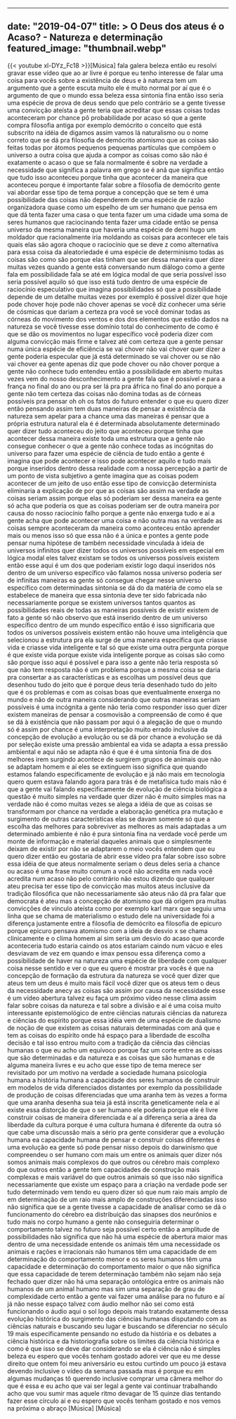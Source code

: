
---
date: "2019-04-07"
title: > 
    O Deus dos ateus é o Acaso? - Natureza e determinação
featured_image: "thumbnail.webp"
---
{{< youtube xl-DYz_Fc18 >}}[Música]
fala galera beleza então eu resolvi
gravar esse vídeo que ao ar livre é
porque eu tenho interesse de falar uma
coisa para vocês sobre a existência de
deus e à natureza tem um argumento que a
gente escuta muito ele é muito normal
por aí que é o argumento de que o mundo
essa beleza essa sintonia fina então
isso seria uma espécie de prova de deus
sendo que pelo contrário se a gente
tivesse uma convicção ateísta a gente
teria que acreditar que essas coisas
todas aconteceram por chance
pô probabilidade por acaso
só que a gente compra filosofia antiga
por exemplo demócrito o conceito que
está subscrito na idéia de digamos assim
vamos lá naturalismo ou o nome correto
que se dá pra filosofia de demócrito
atomismo que as coisas são feitas todas
por átomos pequenos pequenas partículas
que compõem o universo a outra coisa que
ajuda a compor as coisas como são não é
exatamente o acaso o que se fala
normalmente é sobre na verdade a
necessidade que significa a palavra em
grego se é anã que significa então que
tudo isso aconteceu porque tinha que
acontecer da maneira que aconteceu
porque é importante falar sobre a
filosofia de demócrito gente vai abordar
esse tipo de tema porque a concepção que
se tem é uma possibilidade das coisas
não dependerem de uma espécie de razão
organizadora quase como um espelho de um
ser humano que pensa em que dá tenta
fazer uma casa o que tenta fazer um uma
cidade uma soma de seres humanos que
raciocinando tenta fazer uma cidade
então se pensa universo da mesma maneira
que haveria uma espécie de demi hugo um
moldador que racionalmente iria moldando
as coisas para acontecer ele tais quais
elas são agora choque o raciocínio que
se deve
z como alternativa para essa coisa da
aleatoriedade é uma espécie de
determinismo todas as coisas são como
são porque elas tinham que ser dessa
maneira
quer dizer muitas vezes quando a gente
está conversando num diálogo como a
gente fala em possibilidade fala se até
em lógica modal de que seria possível
isso seria possível aquilo só que isso
está tudo dentro de uma espécie de
raciocínio especulativo que imagina
possibilidades
só que a possibilidade depende de um
detalhe muitas vezes por exemplo é
possível dizer que hoje pode chover hoje
pode não chover apenas se você diz
conhecer uma série de cósmicas que
dariam a certeza pra você
se você dominar todas as córneas do
movimento dos ventos e dos dos elementos
que estão dados na natureza
se você tivesse esse domínio total do
conhecimento de como é que se dão os
movimentos no lugar específico você
poderia dizer com alguma convicção mais
firme e talvez até com certeza que a
gente pensar numa única espécie de
eficiência se vai chover não vai chover
quer dizer a gente poderia especular que
já está determinado se vai chover ou se
não vai chover ea gente apenas diz que
pode chover ou não chover porque a gente
não conhece tudo entendeu então a
possibilidade em aberto
muitas vezes vem do nosso
desconhecimento a gente fala que é
possível e para a frança no final do ano
ou pra ser lá pra pra áfrica no final do
ano porque a gente não tem certeza das
coisas não domina todas as de córneas
possíveis pra pensar oh oh os fatos do
futuro entender o que eu quero dizer
então pensando assim tem duas maneiras
de pensar a existência da natureza sem
apelar para a chance
uma das maneiras é pensar que a própria
estrutura natural ela é
é determinada absolutamente determinado
quer dizer tudo aconteceu do jeito que
aconteceu porque tinha que acontecer
dessa maneira
existe toda uma estrutura que a gente
não consegue conhecer o que a gente não
conhece todas as incógnitas do universo
para fazer uma espécie de ciência de
tudo então a gente é imagina que pode
acontecer e isso pode acontecer aquilo e
tudo mais
porque inseridos dentro dessa realidade
com a nossa percepção a partir de um
ponto de vista subjetivo a gente imagina
que as coisas podem acontecer de um
jeito de uso
então esse tipo de convicção
determinista eliminaria a explicação de
por que as coisas são assim
na verdade as coisas seriam assim porque
elas só poderiam ser dessa maneira ea
gente só acha que poderia os que as
coisas poderiam ser de outra maneira por
causa do nosso raciocínio falho porque a
gente não enxerga tudo e aí a gente acha
que pode acontecer uma coisa e não outra
mas na verdade as coisas sempre
aconteceram da maneira como aconteceu
então aprender mais ou menos isso
só que essa não é a única e pontes
a gente pode pensar numa hipótese de
também necessidade vinculada à ideia de
universos infinitos
quer dizer todos os universos possíveis
em especial em lógica modal
eles talvez existam se todos os
universos possíveis
existem então esse aqui é um dos que
poderiam existir logo daqui inseridos
nós dentro de um universo específico vão
falamos nossa universo poderia ser de
infinitas maneiras ea gente só consegue
chegar nesse universo específico com
determinadas sintonia se dá do da
matéria de como ela se estabelece de
maneira que essa sintonia deve ter sido
fabricada não necessariamente porque se
existem universos tantos quantos as
possibilidades reais de todas as
maneiras possíveis de existir
existem de fato a gente só não observo
que está inserido dentro de um universo
específico dentro de um mundo específico
então é isso significaria que todos os
universos possíveis existem então não
houve uma inteligência que selecionou a
estrutura pra ela surge de uma maneira
específica que criasse vida e criasse
vida inteligente e tal
só que existe uma outra pergunta porque
é que existe vida porque existe vida
inteligente porque as coisas são como
são porque isso aqui é possível e para
isso a gente não teria resposta só que
não tem resposta não é um problema
porque a mesma coisa se daria pra
consertar a as características e as
escolhas um possível deus que desenhou
tudo do jeito que é porque deus teria
desenhado tudo do jeito que é
os problemas e com as coisas boas que
eventualmente enxerga no mundo e não de
outra maneira
considerando que outras maneiras seriam
possíveis
é uma incógnita a gente não teria como
responder isso quer dizer
existem maneiras de pensar a cosmovisão
a compreensão de como é que se dá à
existência que não passam por aqui ó
a alegação de que o mundo só é assim por
chance
é uma interpretação muito errado
inclusive da concepção de evolução a
evolução ou se dá por chance
a evolução se dá por seleção existe uma
pressão ambiental ea vida se adapta a
essa pressão ambiental e aqui não se
adapta
não é que é é uma sintonia fina de dos
melhores irem surgindo acontece de
surgirem grupos de animais que não se
adaptam homem e aí eles se extinguem
isso significa que quando estamos
falando especificamente de evolução e já
não mais em tecnologia quero quem estava
falando agora para trás é de metafísica
tudo mais não é que a gente vai falando
especificamente de evolução de ciência
biológica a questão é muito simples na
verdade quer dizer não é muito simples
mas na verdade não é como muitas vezes
se alega
a idéia de que as coisas se transformam
por chance
na verdade a elaboração genética pra
mutação e surgimento de outras
características
elas se davam somente só que a escolha
das melhores para sobreviver
as melhores as mais adaptadas a um
determinado ambiente é não é pura
sintonia fina na verdade você perde um
monte de informação e material daqueles
animais que o simplesmente deixam de
existir por não se adaptarem o meio
vocês entendem que eu quero dizer então
eu gostaria de abrir esse vídeo pra
falar sobre isso sobre essa idéia de que
ateus normalmente seriam o deus deles
seria a chance ou acaso é uma frase
muito comum a você não acredita em nada
você acredita num acaso não pelo
contrário não estou dizendo que qualquer
ateu precisa ter esse tipo de convicção
mas muitos ateus inclusive da tradição
filosófica que não necessariamente são
ateus não dá pra falar que democrata é
ateu mas a concepção de atomismo que dá
origem pra muitas convicções de vínculo
ateísta como por exemplo karl marx que
seguiu uma linha que se chama de
materialismo o estudo dele na
universidade foi a diferença justamente
entre a filosofia de demócrito ea
filosofia de epicuro porque epicuro
pensava atomismo com a ideia de desvio x
se chama clinicamente e o clima homem aí
sim seria um desvio do acaso que acorde
aconteceria tudo estaria caindo os atos
estariam caindo num vácuo e eles
desviavam de vez em quando e imax pensou
essa diferença como a possibilidade de
haver na natureza uma espécie de
liberdade com qualquer coisa nesse
sentido e ver o que eu quero é mostrar
pra vocês é que na concepção de formação
da estrutura da natureza
se você quer dizer que ateus tem um deus
é muito mais fácil você dizer que os
ateus tem o deus da necessidade
anecy as coisas são assim por causa da
necessidade
esse é um vídeo abertura talvez eu faça
um próximo
vídeo nesse clima assim falar sobre
coisas da natureza e tal
sobre a divisão e aí é uma coisa muito
interessante epistemológico de entre
ciências naturais ciências da natureza e
ciências do espírito porque essa idéia
vem de uma espécie de dualismo de noção
de que existem as coisas naturais
determinadas com anã que e tem as coisas
do espírito
onde há espaço para a liberdade de
escolha decisão e tal
isso entrou muito com a tradição da
ciência das ciências humanas
o que eu acho um equívoco porque faz um
corte entre as coisas que são
determinadas e da natureza e as coisas
que são humanas e de alguma maneira
livres e eu acho que esse tipo de tema
merece ser revisitado por um motivo
na verdade a sociedade humana psicologia
humana a história humana a capacidade
dos seres humanos de construir em
modelos de vida diferenciados distantes
por exemplo da possibilidade de produção
de coisas diferenciadas que uma aranha
tem às vezes a forma que uma aranha
desenha sua teia já está inscrita
geneticamente nela e aí existe essa
distorção de que o ser humano ele
poderia porque ele é livre
construir coisas de maneira diferenciada
e aí a diferença seria a área da
liberdade da cultura porque é uma
cultura humana é diferente da outra
só que cabe uma discussão mais a sério
pra gente considerar que a evolução
humana ea capacidade humana de pensar e
construir coisas diferentes
é uma evolução ea gente só pode pensar
nisso depois do darwinismo que
compreendeu o ser humano com mais um
entre os animais quer dizer nós somos
animais mais complexos do que outros ou
cérebro mais complexo do que outros
então a gente tem capacidades de
construção mais complexas e mais
variável do que outros animais só que
isso não significa necessariamente
que existe um espaço para a criação na
verdade pode ser tudo determinado vem
tendo eu quero dizer
só que num raio mais amplo de em
determinação de um raio mais amplo de
construções diferenciadas
isso não significa que se a gente
tivesse a capacidade de analisar como se
dá o funcionamento do cérebro ea
distribuição das sinapses dos neurônios
e tudo mais no corpo humano a gente não
conseguiria determinar o comportamento
talvez no futuro seja possível certo
então a amplitude de possibilidades não
significa que não há uma espécie de
abertura maior mas dentro de uma
necessidade entende os animais têm uma
necessidade os animais e rações e
irracionais não humanos têm uma
capacidade de em determinação do
comportamento menor e os seres humanos
têm uma capacidade e determinação do
comportamento maior o que não significa
que essa capacidade de terem
determinação também não sejam não seja
fechado quer dizer não há uma separação
ontológica entre os animais não humanos
de um animal humano mas sim uma
separação de grau de complexidade certo
então a gente vai fazer uma análise para
no futuro e aí já não nesse espaço
talvez com áudio melhor não sei como
está funcionando o áudio aqui o sol logo
depois mais tratando exatamente dessa
evolução histórica do surgimento das
ciências humanas
disputando com as ciências naturais e
buscando seu lugar e buscando se
diferenciar no século 19
mais especificamente pensando no estudo
da história e os debates a ciência
histórica e da historiografia sobre os
limites da ciência histórica e como é
que isso se deve dar considerando se ela
é ciência não é simples
beleza eu espero que vocês tenham
gostado adorei ver que eu me desse
direito que ontem foi meu aniversário eu
estou curtindo um pouco já estava
devendo inclusive o vídeo da semana
passada mas é porque eu em algumas
mudanças tô querendo inclusive comprar
uma câmera melhor do que é essa e eu
acho que vai ser legal a gente vai
continuar trabalhando
acho que vou sumir mas aquele ritmo
devagar de 15 quinze dias tentando fazer
esse círculo aí e eu espero que vocês
tenham gostado e nos vemos na próxima o
abraço
[Música]
[Música]